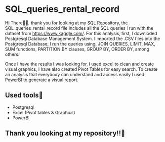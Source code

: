 # SQL_queries_rental_record
Hi There🙋‍♀️, thank you for looking at my SQL Repository, the SQL_queries_rental_record file includes all the SQL queries I run with the dataset from https://www.kaggle.com/. For this analysis, first, I downloded Postgresql Database Management System.
I imported the .CSV files into the Postgresql Database, I run the queries using, JOIN QUERIES, LIMIT, MAX, SUM functions, PARTITION BY clauses, GROUP BY, ORDER BY, among others.

Once I have the results I was looking for, I used excel to clean and create visual graphics, I have also created Pivot Tables for easy search.
To create an analysis that everybody can understand and access easily I used PowerBI to generate a visual report.

## Used tools🔨
* Postgresql
* Excel (Pivot tables & Graphics)
* PowerBI
  
## Thank you looking at my repository!!🙌
